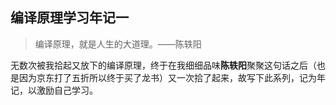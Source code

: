 ## 编译原理学习年记一

> 编译原理，就是人生的大道理。——陈轶阳

无数次被我拾起又放下的编译原理，终于在我细细品味**陈轶阳**聚聚这句话之后（也是因为京东打了五折所以终于买了龙书）又一次拾了起来，故写下此系列，记为年记，以激励自己学习。<br>

